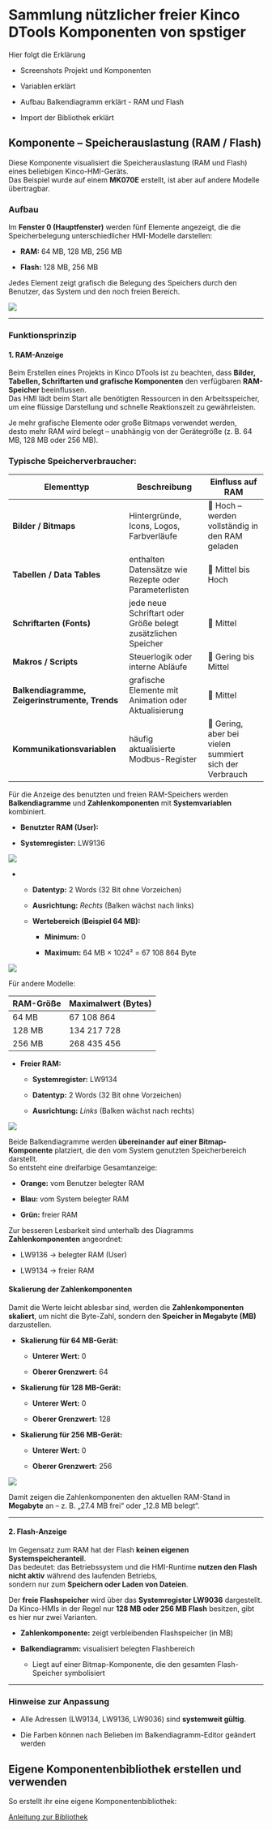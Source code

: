 # Sammlung nützlicher freier Kinco DTools Komponenten von spstiger

Hier folgt die Erklärung

- Screenshots Projekt und Komponenten

- Variablen erklärt

- Aufbau Balkendiagramm erklärt - RAM und Flash

- Import der Bibliothek erklärt

## Komponente – Speicherauslastung (RAM / Flash)

Diese Komponente visualisiert die Speicherauslastung (RAM und Flash) eines beliebigen Kinco-HMI-Geräts.  
Das Beispiel wurde auf einem **MK070E** erstellt, ist aber auf andere Modelle übertragbar.

### Aufbau

Im **Fenster 0 (Hauptfenster)** werden fünf Elemente angezeigt, die die Speicherbelegung unterschiedlicher HMI-Modelle darstellen:

- **RAM:** 64 MB, 128 MB, 256 MB

- **Flash:** 128 MB, 256 MB

Jedes Element zeigt grafisch die Belegung des Speichers durch den Benutzer, das System und den noch freien Bereich.

![](./assets/2025-10-08-092621-inage.png)

---

### Funktionsprinzip

#### 1. RAM-Anzeige

Beim Erstellen eines Projekts in Kinco DTools ist zu beachten, dass **Bilder, Tabellen, Schriftarten und grafische Komponenten** den verfügbaren **RAM-Speicher** beeinflussen.  
Das HMI lädt beim Start alle benötigten Ressourcen in den Arbeitsspeicher,  
um eine flüssige Darstellung und schnelle Reaktionszeit zu gewährleisten.

Je mehr grafische Elemente oder große Bitmaps verwendet werden,  
desto mehr RAM wird belegt – unabhängig von der Gerätegröße (z. B. 64 MB, 128 MB oder 256 MB).

### Typische Speicherverbraucher:

| Elementtyp                                     | Beschreibung                                                 | Einfluss auf RAM                                       |
| ---------------------------------------------- | ------------------------------------------------------------ | ------------------------------------------------------ |
| **Bilder / Bitmaps**                           | Hintergründe, Icons, Logos, Farbverläufe                     | 🔺 Hoch – werden vollständig in den RAM geladen        |
| **Tabellen / Data Tables**                     | enthalten Datensätze wie Rezepte oder Parameterlisten        | 🔺 Mittel bis Hoch                                     |
| **Schriftarten (Fonts)**                       | jede neue Schriftart oder Größe belegt zusätzlichen Speicher | 🔺 Mittel                                              |
| **Makros / Scripts**                           | Steuerlogik oder interne Abläufe                             | 🔺 Gering bis Mittel                                   |
| **Balkendiagramme, Zeigerinstrumente, Trends** | grafische Elemente mit Animation oder Aktualisierung         | 🔺 Mittel                                              |
| **Kommunikationsvariablen**                    | häufig aktualisierte Modbus-Register                         | 🔺 Gering, aber bei vielen summiert sich der Verbrauch |

Für die Anzeige des benutzten und freien RAM-Speichers werden **Balkendiagramme** und **Zahlenkomponenten** mit **Systemvariablen** kombiniert.

- **Benutzter RAM (User):**

- **Systemregister:** LW9136

![](./assets/2025-10-08-092622-inage.png)

- - **Datentyp:** 2 Words (32 Bit ohne Vorzeichen)
  
  - **Ausrichtung:** *Rechts* (Balken wächst nach links)
  
  - **Wertebereich (Beispiel 64 MB):**
    
    - **Minimum:** 0
    
    - **Maximum:** 64 MB × 1024² = 67 108 864 Byte



![](./assets/2025-10-08-092623-inage.png)

 

 Für andere Modelle:

| RAM-Größe | Maximalwert (Bytes) |
| --------- | ------------------- |
| 64 MB     | 67 108 864          |
| 128 MB    | 134 217 728         |
| 256 MB    | 268 435 456         |

- **Freier RAM:**
  
  - **Systemregister:** LW9134
  
  - **Datentyp:** 2 Words (32 Bit ohne Vorzeichen)
  
  - **Ausrichtung:** *Links* (Balken wächst nach rechts)

![](./assets/2025-10-08-092624-inage.png)

Beide Balkendiagramme werden **übereinander auf einer Bitmap-Komponente** platziert, die den vom System genutzten Speicherbereich darstellt.  
So entsteht eine dreifarbige Gesamtanzeige:

- **Orange:** vom Benutzer belegter RAM

- **Blau:** vom System belegter RAM

- **Grün:** freier RAM

Zur besseren Lesbarkeit sind unterhalb des Diagramms **Zahlenkomponenten** angeordnet:

- LW9136 → belegter RAM (User)

- LW9134 → freier RAM

#### Skalierung der Zahlenkomponenten

Damit die Werte leicht ablesbar sind, werden die **Zahlenkomponenten skaliert**, um nicht die Byte-Zahl, sondern den **Speicher in Megabyte (MB)** darzustellen.

- **Skalierung für 64 MB-Gerät:**
  
  - **Unterer Wert:** 0
  
  - **Oberer Grenzwert:** 64

- **Skalierung für 128 MB-Gerät:**
  
  - **Unterer Wert:** 0
  
  - **Oberer Grenzwert:** 128

- **Skalierung für 256 MB-Gerät:**
  
  - **Unterer Wert:** 0
  
  - **Oberer Grenzwert:** 256

![](./assets/2025-10-08-092625-inage.png)

Damit zeigen die Zahlenkomponenten den aktuellen RAM-Stand in **Megabyte** an – z. B. „27.4 MB frei“ oder „12.8 MB belegt“.

---

#### 2. Flash-Anzeige

Im Gegensatz zum RAM hat der Flash **keinen eigenen Systemspeicheranteil**.  
Das bedeutet: das Betriebssystem und die HMI-Runtime **nutzen den Flash nicht aktiv** während des laufenden Betriebs,  
sondern nur zum **Speichern oder Laden von Dateien**.



Der **freie Flashspeicher** wird über das **Systemregister LW9036** dargestellt.  
Da Kinco-HMIs in der Regel nur **128 MB oder 256 MB Flash** besitzen, gibt es hier nur zwei Varianten.

- **Zahlenkomponente:** zeigt verbleibenden Flashspeicher (in MB)

- **Balkendiagramm:** visualisiert belegten Flashbereich
  
  - Liegt auf einer Bitmap-Komponente, die den gesamten Flash-Speicher symbolisiert

---

### Hinweise zur Anpassung

- Alle Adressen (LW9134, LW9136, LW9036) sind **systemweit gültig**.

- Die Farben können nach Belieben im Balkendiagramm-Editor geändert werden

## Eigene Komponentenbibliothek erstellen und verwenden

So erstellt ihr eine eigene Komponentenbibliothek:

[Anleitung zur Bibliothek](./bibliothek_export.md)
